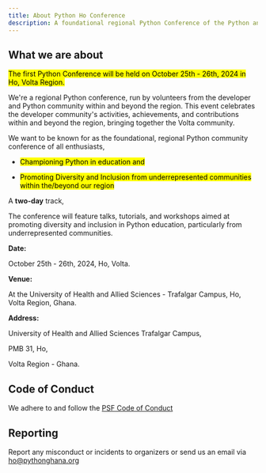 ```yaml
---
title: About Python Ho Conference
description: A foundational regional Python Conference of the Python and developer community in Volta.
---
```


## What we are about

<mark>The first Python Conference will be held on October 25th - 26th, 2024 in Ho, Volta Region.</mark>


We're a regional Python conference, run by volunteers from the developer and Python community within and beyond the region. This event celebrates the developer community's activities, achievements, and contributions within and beyond the region, bringing together the Volta community.

<!-- A regional Python conference by the people of Volta from the Python Ho community and run by volunteers from the Python community in Ho and Volta. This event aims to bring together the developer community under one umbrella within and beyond the region to celebrate the community’s activities, achievements, and the general contributors at large. -->

We want to be known for as the foundational, regional Python community conference of all enthusiasts,

- <mark>Championing Python in education and</mark>

- <mark>Promoting Diversity and Inclusion from underrepresented communities within the/beyond our region</mark>

<!-- Leveraging the idea of raising internal funds to support in-house activities to become less reliant on external funds in the near future. -->

<!-- A **two-day** track gathering of talks and tutorials/workshops aimed at promoting diversity and inclusion, Python in education, and promoting the use, leverage, and adoption of the Python programming language from underrepresented communities/regions. -->

A **two-day** track,

The conference will feature talks, tutorials, and workshops aimed at promoting diversity and inclusion in Python education, particularly from underrepresented communities.

**Date:**  

October 25th - 26th, 2024, Ho, Volta.

**Venue:**  

At the University of Health and Allied Sciences - Trafalgar Campus, Ho, Volta Region, Ghana.

**Address:**

University of Health and Allied Sciences Trafalgar Campus,

PMB 31, Ho,

Volta Region - Ghana.

## Code of Conduct

We adhere to and follow the [PSF Code of Conduct](https://policies.python.org/python.org/code-of-conduct/)

## Reporting

Report any misconduct or incidents to organizers or send us an email via [ho@pythonghana.org](mailto:ho@pythonghana.org)
